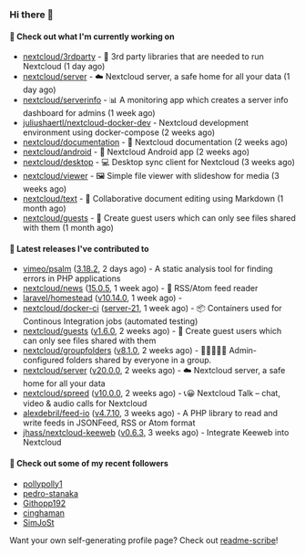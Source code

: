 ### Hi there 👋

#### 👷 Check out what I'm currently working on

- [nextcloud/3rdparty](https://github.com/nextcloud/3rdparty) - :battery: 3rd party libraries that are needed to run Nextcloud (1 day ago)
- [nextcloud/server](https://github.com/nextcloud/server) - ☁️ Nextcloud server, a safe home for all your data (1 day ago)
- [nextcloud/serverinfo](https://github.com/nextcloud/serverinfo) - 📊 A monitoring app which creates a server info dashboard for admins (1 week ago)
- [juliushaertl/nextcloud-docker-dev](https://github.com/juliushaertl/nextcloud-docker-dev) - Nextcloud development environment using docker-compose (2 weeks ago)
- [nextcloud/documentation](https://github.com/nextcloud/documentation) - 📘 Nextcloud documentation (2 weeks ago)
- [nextcloud/android](https://github.com/nextcloud/android) - 📱 Nextcloud Android app (2 weeks ago)
- [nextcloud/desktop](https://github.com/nextcloud/desktop) - 💻 Desktop sync client for Nextcloud (3 weeks ago)
- [nextcloud/viewer](https://github.com/nextcloud/viewer) - 🖼 Simple file viewer with slideshow for media (3 weeks ago)
- [nextcloud/text](https://github.com/nextcloud/text) - 📑 Collaborative document editing using Markdown (1 month ago)
- [nextcloud/guests](https://github.com/nextcloud/guests) - 🙈 Create guest users which can only see files shared with them (1 month ago)

#### 🔭 Latest releases I've contributed to

- [vimeo/psalm](https://github.com/vimeo/psalm) ([3.18.2](https://github.com/vimeo/psalm/releases/tag/3.18.2), 2 days ago) - A static analysis tool for finding errors in PHP applications
- [nextcloud/news](https://github.com/nextcloud/news) ([15.0.5](https://github.com/nextcloud/news/releases/tag/15.0.5), 1 week ago) - :newspaper: RSS/Atom feed reader
- [laravel/homestead](https://github.com/laravel/homestead) ([v10.14.0](https://github.com/laravel/homestead/releases/tag/v10.14.0), 1 week ago) - 
- [nextcloud/docker-ci](https://github.com/nextcloud/docker-ci) ([server-21](https://github.com/nextcloud/docker-ci/releases/tag/server-21), 1 week ago) - :package: Containers used for Continous Integration jobs (automated testing)
- [nextcloud/guests](https://github.com/nextcloud/guests) ([v1.6.0](https://github.com/nextcloud/guests/releases/tag/v1.6.0), 2 weeks ago) - 🙈 Create guest users which can only see files shared with them
- [nextcloud/groupfolders](https://github.com/nextcloud/groupfolders) ([v8.1.0](https://github.com/nextcloud/groupfolders/releases/tag/v8.1.0), 2 weeks ago) - 📁👩‍👩‍👧‍👦 Admin-configured folders shared by everyone in a group.
- [nextcloud/server](https://github.com/nextcloud/server) ([v20.0.0](https://github.com/nextcloud/server/releases/tag/v20.0.0), 2 weeks ago) - ☁️ Nextcloud server, a safe home for all your data
- [nextcloud/spreed](https://github.com/nextcloud/spreed) ([v10.0.0](https://github.com/nextcloud/spreed/releases/tag/v10.0.0), 2 weeks ago) - 📞😀 Nextcloud Talk – chat, video &amp; audio calls for Nextcloud
- [alexdebril/feed-io](https://github.com/alexdebril/feed-io) ([v4.7.10](https://github.com/alexdebril/feed-io/releases/tag/v4.7.10), 3 weeks ago) - A PHP library to read and write feeds in JSONFeed, RSS or Atom format
- [jhass/nextcloud-keeweb](https://github.com/jhass/nextcloud-keeweb) ([v0.6.3](https://github.com/jhass/nextcloud-keeweb/releases/tag/v0.6.3), 3 weeks ago) - Integrate Keeweb into Nextcloud

#### 👯 Check out some of my recent followers

- [pollypolly1](https://github.com/pollypolly1)
- [pedro-stanaka](https://github.com/pedro-stanaka)
- [Githopp192](https://github.com/Githopp192)
- [cinghaman](https://github.com/cinghaman)
- [SimJoSt](https://github.com/SimJoSt)

Want your own self-generating profile page? Check out [readme-scribe](https://github.com/muesli/readme-scribe)!
